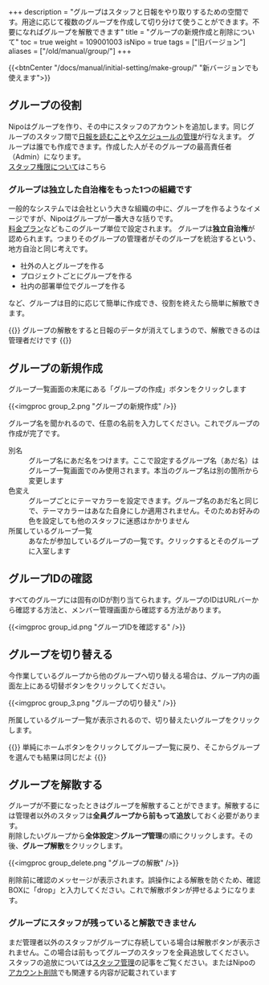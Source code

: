 +++
description = "グループはスタッフと日報をやり取りするための空間です。用途に応じて複数のグループを作成して切り分けて使うことができます。不要になればグループを解散できます"
title = "グループの新規作成と削除について"
toc = true
weight = 109001003
isNipo = true
tags = ["旧バージョン"]
aliases = ["/old/manual/group/"]
+++

{{<btnCenter "/docs/manual/initial-setting/make-group/" "新バージョンでも使えます">}}

## グループの役割

Nipoはグループを作り、その中にスタッフのアカウントを追加します。同じグループのスタッフ間で[日報を読むこと](/old/manual/postbox/)や[スケジュールの管理](/old/manual/calendar/)が行なえます。
グループは誰でも作成できます。作成した人がそのグループの最高責任者（Admin）になります。  
[スタッフ権限について](/old/manual/staff-manage/)はこちら

### グループは独立した自治権をもった1つの組織です

一般的なシステムでは会社という大きな組織の中に、グループを作るようなイメージですが、Nipoはグループが一番大きな括りです。  
[料金プラン](/old/system/price/)などもこのグループ単位で設定されます。
グループは**独立自治権**が認められます。つまりそのグループの管理者がそのグループを統治するという、地方自治と同じ考えです。  

- 社外の人とグループを作る
- プロジェクトごとにグループを作る
- 社内の部署単位でグループを作る

など、グループは目的に応じて簡単に作成でき、役割を終えたら簡単に解散できます。

{{<alice pos="left" icon="default">}}
グループの解散をすると日報のデータが消えてしまうので、解散できるのは管理者だけです
{{</alice>}}

## グループの新規作成

グループ一覧画面の末尾にある「グループの作成」ボタンをクリックします

{{<imgproc group_2.png "グループの新規作成" />}}

グループ名を聞かれるので、任意の名前を入力してください。これでグループの作成が完了です。

<dl class="basic">
  <dt>別名</dt>
  <dd>グループ名にあだ名をつけます。ここで設定するグループ名（あだ名）はグループ一覧画面でのみ使用されます。本当のグループ名は別の箇所から変更します</dd>
  <dt>色変え</dt>
  <dd>グループごとにテーマカラーを設定できます。グループ名のあだ名と同じで、テーマカラーはあなた自身にしか適用されません。そのためお好みの色を設定しても他のスタッフに迷惑はかかりません</dd>
  <dt>所属しているグループ一覧</dt>
  <dd>あなたが参加しているグループの一覧です。クリックするとそのグループに入室します</dd>
</dl>

## グループIDの確認

すべてのグループには固有のIDが割り当てられます。グループのIDはURLバーから確認する方法と、メンバー管理画面から確認する方法があります。  

{{<imgproc group_id.png "グループIDを確認する" />}}

## グループを切り替える

今作業しているグループから他のグループへ切り替える場合は、グループ内の画面左上にある切替ボタンをクリックしてください。

{{<imgproc group_3.png "グループの切り替え" />}}

所属しているグループ一覧が表示されるので、切り替えたいグループをクリックします。

{{<alice pos="left" icon="default">}}
単純にホームボタンをクリックしてグループ一覧に戻り、そこからグループを選んでも結果は同じだよ
{{</alice>}}

## グループを解散する

グループが不要になったときはグループを解散することができます。解散するには管理者以外のスタッフは**全員グループから前もって追放**しておく必要があります。  
削除したいグループから**全体設定**＞**グループ管理**の順にクリックします。その後、**グループ解散**をクリックします。

{{<imgproc group_delete.png "グループの解散" />}}

削除前に確認のメッセージが表示されます。誤操作による解散を防ぐため、確認BOXに「drop」と入力してください。これで解散ボタンが押せるようになります。  

### グループにスタッフが残っていると解散できません

まだ管理者以外のスタッフがグループに存続している場合は解散ボタンが表示されません。この場合は前もってグループのスタッフを全員追放してください。  
スタッフの追放については[スタッフ管理](/old/manual/staff-manage/)の記事をご覧ください。またはNipoの[アカウント削除](/old/manual/leave-account/)でも関連する内容が記載されています
